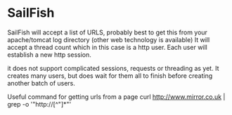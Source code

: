 SailFish
=============
SailFish will accept a list of URLS, probably best to get this from your apache/tomcat log directory (other web technology is available)
It will accept a thread count which in this case is a http user. Each user will establish a new http session. 

it does not support complicated sessions, requests or threading as yet.
It creates many users, but does wait for them all to finish before creating another batch of users.


Useful command for getting urls from a page
curl http://www.mirror.co.uk | grep -o '"http://[^"]*"'